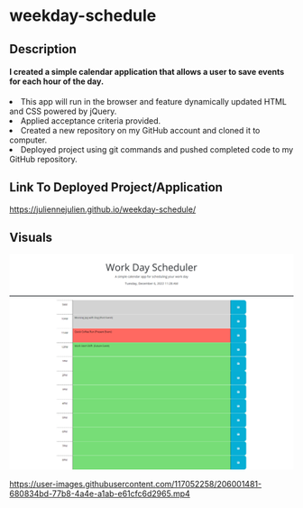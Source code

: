 # weekday-schedule
## Description
<H4>I created a simple calendar application that allows a user to save events for each hour of the day.</H4>
<li>This app will run in the browser and feature dynamically updated HTML and CSS powered by jQuery.</li>
<li>Applied acceptance criteria provided.</li>
<li>Created a new repository on my GitHub account and cloned it to computer.</li>
<li>Deployed project using git commands and pushed completed code to my GitHub repository.</li>

## Link To Deployed Project/Application
https://juliennejulien.github.io/weekday-schedule/  

## Visuals
<img src="./Assets/images/screencapture.png"/>

https://user-images.githubusercontent.com/117052258/206001481-680834bd-77b8-4a4e-a1ab-e61cfc6d2965.mp4
